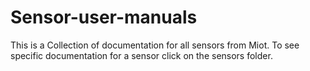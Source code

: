 # Sensor-user-manuals
This is a Collection of documentation for all sensors from Miot. To see specific documentation for a sensor click on the sensors folder.
